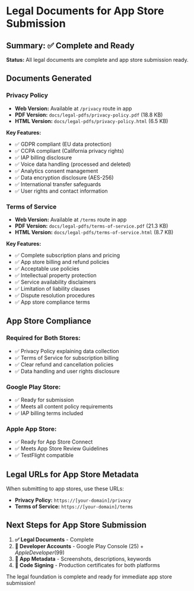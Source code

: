 # Legal Documents for App Store Submission

## Summary: ✅ Complete and Ready

**Status:** All legal documents are complete and app store submission ready.

## Documents Generated

### Privacy Policy
- **Web Version:** Available at `/privacy` route in app
- **PDF Version:** `docs/legal-pdfs/privacy-policy.pdf` (18.8 KB)
- **HTML Version:** `docs/legal-pdfs/privacy-policy.html` (6.5 KB)

**Key Features:**
- ✅ GDPR compliant (EU data protection)
- ✅ CCPA compliant (California privacy rights)
- ✅ IAP billing disclosure
- ✅ Voice data handling (processed and deleted)
- ✅ Analytics consent management
- ✅ Data encryption disclosure (AES-256)
- ✅ International transfer safeguards
- ✅ User rights and contact information

### Terms of Service
- **Web Version:** Available at `/terms` route in app
- **PDF Version:** `docs/legal-pdfs/terms-of-service.pdf` (21.3 KB)
- **HTML Version:** `docs/legal-pdfs/terms-of-service.html` (8.7 KB)

**Key Features:**
- ✅ Complete subscription plans and pricing
- ✅ App store billing and refund policies
- ✅ Acceptable use policies
- ✅ Intellectual property protection
- ✅ Service availability disclaimers
- ✅ Limitation of liability clauses
- ✅ Dispute resolution procedures
- ✅ App store compliance terms

## App Store Compliance

### Required for Both Stores:
- ✅ Privacy Policy explaining data collection
- ✅ Terms of Service for subscription billing
- ✅ Clear refund and cancellation policies
- ✅ Data handling and user rights disclosure

### Google Play Store:
- ✅ Ready for submission
- ✅ Meets all content policy requirements
- ✅ IAP billing terms included

### Apple App Store:
- ✅ Ready for App Store Connect
- ✅ Meets App Store Review Guidelines
- ✅ TestFlight compatible

## Legal URLs for App Store Metadata

When submitting to app stores, use these URLs:
- **Privacy Policy:** `https://[your-domain]/privacy`
- **Terms of Service:** `https://[your-domain]/terms`

## Next Steps for App Store Submission

1. **✅ Legal Documents** - Complete
2. **🔧 Developer Accounts** - Google Play Console ($25) + Apple Developer ($99)
3. **🔧 App Metadata** - Screenshots, descriptions, keywords
4. **🔧 Code Signing** - Production certificates for both platforms

The legal foundation is complete and ready for immediate app store submission!